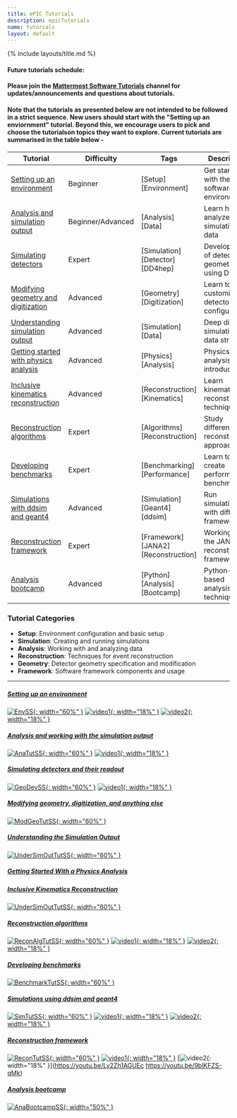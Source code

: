 ```yaml
---
title: ePIC Tutorials
description: epicTutorials
name: tutorials
layout: default
---
```


{% include layouts/title.md %}

#### Future tutorials schedule: 

#### Please join the [Mattermost Software Tutorials](https://chat.epic-eic.org/main/channels/software-tutorials) channel for updates/announcements and questions about tutorials.

#### Note that the tutorials as presented below are not intended to be followed in a strict sequence. New users should start with the "Setting up an enviornment" tutorial.  Beyond this, we encourage users to pick and choose the tutorialson topics they want to explore. Current tutorials are summarised in the table below - 

| Tutorial | Difficulty | Tags | Description | Resources |
| --- | --- | --- | --- | --- |
| [Setting up an environment](https://eic.github.io/tutorial-setting-up-environment) | Beginner | \[Setup\] \[Environment\] | Get started with the ePIC software environment | [Video 1](https://www.youtube.com/watch?v=Y0Mg24XLomY) • [Video 2](https://www.youtube.com/watch?v=5HmzFnYW4W4) |
| [Analysis and simulation output](https://eic.github.io/tutorial-analysis) | Beginner/Advanced | \[Analysis\] \[Data\] | Learn how to analyze simulation data | [Video](https://youtu.be/O7lPhc7Z3bM) |
| [Simulating detectors](https://eic.github.io/tutorial-geometry-development-using-dd4hep/) | Expert | \[Simulation\] \[Detector\] \[DD4hep\] | Development of detector geometry using DD4hep | [Video](https://youtu.be/k9Egs602GuM) |
| [Modifying geometry and digitization](https://eic.github.io/tutorial-modifying-geometry-digitization-etc) | Advanced | \[Geometry\] \[Digitization\] | Learn to customize detector configurations | \- |
| [Understanding simulation output](https://eic.github.io/tutorial-understanding-sim-output) | Advanced | \[Simulation\] \[Data\] | Deep dive into simulation data structure | \- |
| [Getting started with physics analysis](https://indico.bnl.gov/event/27123/) | Advanced | \[Physics\] \[Analysis\] | Physics analysis introduction | \- |
| [Inclusive kinematics reconstruction](https://eic.github.io/tutorial-kinematic-reconstruction/) | Advanced | \[Reconstruction\] \[Kinematics\] | Learn kinematics reconstruction techniques | \- |
| [Reconstruction algorithms](https://eic.github.io/tutorial-reconstruction-algorithms) | Expert | \[Algorithms\] \[Reconstruction\] | Study different reconstruction approaches | [Video 1](https://youtu.be/Fjs8pyS47_A) • [Video 2](https://youtu.be/WkePQZZVufc) |
| [Developing benchmarks](https://eic.github.io/tutorial-developing-benchmarks) | Expert | \[Benchmarking\] \[Performance\] | Learn to create performance benchmarks | \- |
| [Simulations with ddsim and geant4](https://eic.github.io/tutorial-simulations-using-ddsim-and-geant4/) | Advanced | \[Simulation\] \[Geant4\] \[ddsim\] | Run simulations with different frameworks | [Video 1](https://www.youtube.com/watch?v=QjjD1_wjLIw) • [Video 2](https://www.youtube.com/watch?v=WqSQ4m_esUw) |
| [Reconstruction framework](https://eic.github.io/tutorial-jana2/) | Expert | \[Framework\] \[JANA2\] \[Reconstruction\] | Working with the JANA2 reconstruction framework | [Video 1](https://www.youtube.com/watch?v=Ly2Zh1AGUEc) • [Video 2](https://youtu.be/9blKFZS-qMk) |
| [Analysis bootcamp](https://github.com/eic/python-analysis-bootcamp) | Advanced | \[Python\] \[Analysis\] \[Bootcamp\] | Python-based analysis techniques | \- |

### Tutorial Categories

*   **Setup**: Environment configuration and basic setup
*   **Simulation**: Creating and running simulations
*   **Analysis**: Working with and analyzing data
*   **Reconstruction**: Techniques for event reconstruction
*   **Geometry**: Detector geometry specification and modification
*   **Framework**: Software framework components and usage

---

##### [Setting up an environment](https://eic.github.io/tutorial-setting-up-environment)
[![EnvSS](/assets/images/tutorials/SetupEnvSS.png){: width="60%" }](https://eic.github.io/tutorial-setting-up-environment)
[![video1](/assets/images/tutorials/Vid1Env.png){: width="18%" }](https://www.youtube.com/watch?v=Y0Mg24XLomY)
[![video2](/assets/images/tutorials/Vid2Env.png){: width="18%" }](https://www.youtube.com/watch?v=5HmzFnYW4W4)

##### [Analysis and working with the simulation output](https://eic.github.io/tutorial-analysis)
[![AnaTutSS](/assets/images/tutorials/AnaTutSS.png){: width="60%" }](https://eic.github.io/tutorial-analysis)
[![video1](/assets/images/tutorials/AnalysisThumbVid.png){: width="18%" }](https://youtu.be/O7lPhc7Z3bM)

##### [Simulating detectors and their readout](https://eic.github.io/tutorial-geometry-development-using-dd4hep/)
[![GeoDevSS](/assets/images/tutorials/GeoDevSS.png){: width="60%" }](https://eic.github.io/tutorial-geometry-development-using-dd4hep/)
[![video1](/assets/images/tutorials/GeomThumbVid.png){: width="18%" }](https://youtu.be/k9Egs602GuM)

##### [Modifying geometry, digitization, and anything else](https://eic.github.io/tutorial-modifying-geometry-digitization-etc)
[![ModGeoTutSS](/assets/images/tutorials/ModGeoTutSS.png){: width="60%" }](https://eic.github.io/tutorial-modifying-geometry-digitization-etc)

##### [Understanding the Simulation Output](https://eic.github.io/tutorial-understanding-sim-output)
[![UnderSimOutTutSS](/assets/images/tutorials/UnderSimOutTutSS.png){: width="60%" }](https://eic.github.io/tutorial-understanding-sim-output/)

##### [Getting Started With a Physics Analysis](https://indico.bnl.gov/event/27123/)

##### [Inclusive Kinematics Reconstruction](https://eic.github.io/tutorial-kinematic-reconstruction/)
[![UnderSimOutTutSS](/assets/images/tutorials/InclusiveKinRecTutSS.png){: width="60%" }](https://eic.github.io/tutorial-kinematic-reconstruction/)

##### [Reconstruction algorithms](https://eic.github.io/tutorial-reconstruction-algorithms)
[![ReconAlgTutSS](/assets/images/tutorials/ReconAlgTutSS.png){: width="60%" }](https://eic.github.io/tutorial-reconstruction-algorithms)
[![video1](/assets/images/tutorials/algThumbVidpt1.png){: width="18%" }](https://youtu.be/Fjs8pyS47_A)
[![video2](/assets/images/tutorials/algThumbVidpt2.png){: width="18%" }](https://youtu.be/WkePQZZVufc)

##### [Developing benchmarks](https://eic.github.io/tutorial-developing-benchmarks)
[![BenchmarkTutSS](/assets/images/tutorials/BenchmarkTutSS.png){: width="60%" }](https://eic.github.io/tutorial-developing-benchmarks)

##### [Simulations using ddsim and geant4](https://eic.github.io/tutorial-simulations-using-ddsim-and-geant4/)
[![SimTutSS](/assets/images/tutorials/SimTutSS.png){: width="60%" }](https://eic.github.io/tutorial-simulations-using-ddsim-and-geant4/)
[![video1](/assets/images/tutorials/SimVid1.png){: width="18%" }](https://www.youtube.com/watch?v=QjjD1_wjLIw)
[![video2](/assets/images/tutorials/SimVid2.png){: width="18%" }](https://www.youtube.com/watch?v=WqSQ4m_esUw)

##### [Reconstruction framework](https://eic.github.io/tutorial-jana2/)
[![ReconTutSS](/assets/images/tutorials/ReconTutSS.png){: width="60%" }](https://eic.github.io/tutorial-jana2/)
[![video1](/assets/images/tutorials/RecVid1.png){: width="18%" }](https://www.youtube.com/watch?v=Ly2Zh1AGUEc)
[![video2](/assets/images/tutorials/RecVid2.png){: width="18%" }](https://youtu.be/Ly2Zh1AGUEc https://youtu.be/9blKFZS-qMk)

##### [Analysis bootcamp](https://github.com/eic/python-analysis-bootcamp)
[![AnaBootcampSS](/assets/images/tutorials/AnaBootcampSS.png){: width="50%" }](https://github.com/eic/python-analysis-bootcamp)
